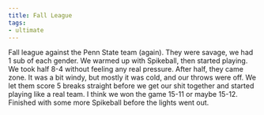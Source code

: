 ```yaml
---
title: Fall League
tags:
- ultimate
---
```


Fall league against the Penn State team (again). They were savage, we had 1 sub of each gender. We warmed up with Spikeball, then started playing. We took half 8-4 without feeling any real pressure. After half, they came zone. It was a bit windy, but mostly it was cold, and our throws were off. We let them score 5 breaks straight before we get our shit together and started playing like a real team. I think we won the game 15-11 or maybe 15-12. Finished with some more Spikeball before the lights went out.

